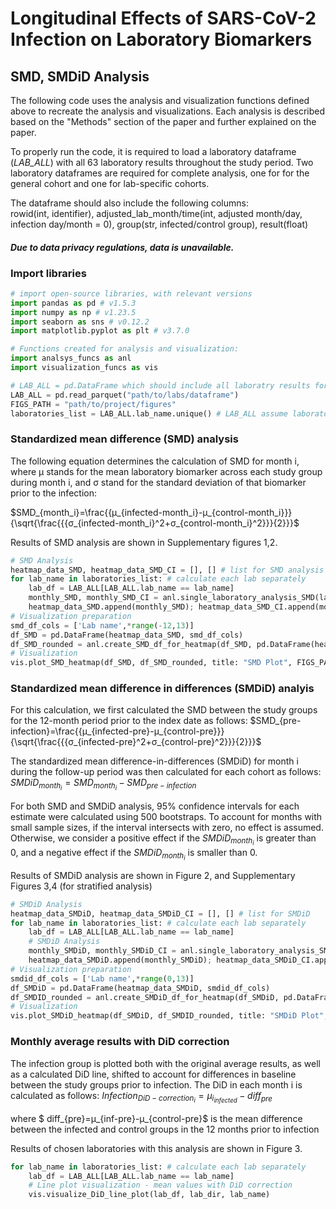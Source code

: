 # Longitudinal Effects of SARS-CoV-2 Infection on Laboratory Biomarkers

## SMD, SMDiD Analysis

The following code uses the analysis and visualization functions defined above to recreate the analysis and visualizations. Each analysis is described based on the "Methods" section of the paper and further explained on the paper.

To properly run the code, it is required to load a laboratory dataframe (*LAB_ALL*) with all 63 laboratory results throughout the study period. Two laboratory dataframes are required for complete analysis, one for for the general cohort and one for lab-specific cohorts.

The dataframe should also include the following columns:  
rowid(int, identifier), adjusted_lab_month/time(int, adjusted month/day, infection day/month = 0), group(str, infected/control group), result(float)

#### *Due to data privacy regulations, data is unavailable.*

### Import libraries


```python
# import open-source libraries, with relevant versions
import pandas as pd # v1.5.3
import numpy as np # v1.23.5
import seaborn as sns # v0.12.2
import matplotlib.pyplot as plt # v3.7.0

# Functions created for analysis and visualization:
import analsys_funcs as anl
import visualization_funcs as vis
```


```python
# LAB_ALL = pd.DataFrame which should include all laboratry results for the cohort throughout the study period. 
LAB_ALL = pd.read_parquet("path/to/labs/dataframe")
FIGS_PATH = "path/to/project/figures"
laboratories_list = LAB_ALL.lab_name.unique() # LAB_ALL assume laboratory biomarker names ordered for visualization
```

### Standardized mean difference (SMD) analysis

The following equation determines the calculation of SMD for month i, where μ stands for the mean laboratory biomarker across each study group during month i, and σ stand for the standard deviation of that biomarker prior to the infection:

$SMD_{month_i}=\frac{{μ_{infected-month_i}-μ_{control-month_i}}} {\sqrt{\frac{{{σ_{infected-month_i}^2+σ_{control-month_i}^2}}}{2}}}$

Results of SMD analysis are shown in Supplementary figures 1,2.


```python
# SMD Analysis
heatmap_data_SMD, heatmap_data_SMD_CI = [], [] # list for SMD analysis
for lab_name in laboratories_list: # calculate each lab separately
    lab_df = LAB_ALL[LAB_ALL.lab_name == lab_name]
    monthly_SMD, monthly_SMD_CI = anl.single_laboratory_analysis_SMD(lab_df, lab_name)
    heatmap_data_SMD.append(monthly_SMD); heatmap_data_SMD_CI.append(monthly_SMD_CI)
# Visualization preparation
smd_df_cols = ['Lab name',*range(-12,13)]
df_SMD = pd.DataFrame(heatmap_data_SMD, smd_df_cols)
df_SMD_rounded = anl.create_SMD_df_for_heatmap(df_SMD, pd.DataFrame(heatmap_data_SMD_CI, smd_df_cols))
# Visualization
vis.plot_SMD_heatmap(df_SMD, df_SMD_rounded, title: "SMD Plot", FIGS_PATH, save_name="SMDiD Plot.png")
```

### Standardized mean difference in differences (SMDiD) analyis
For this calculation, we first calculated the SMD between the study groups for the 12-month period prior to the index date as follows:  $SMD_{pre-infection}=\frac{{μ_{infected-pre}-μ_{control-pre}}} {\sqrt{\frac{{{σ_{infected-pre}^2+σ_{control-pre}^2}}}{2}}}$

The standardized mean difference-in-differences (SMDiD) for month i during the follow-up period was then calculated for each cohort as follows: 
$SMDiD_{month_i}=SMD_{month_i}-SMD_{pre-infection}$

For both SMD and SMDiD analysis, 95% confidence intervals for each estimate were calculated using 500 bootstraps. To account for months with small sample sizes, if the interval intersects with zero, no effect is assumed. Otherwise, we consider a positive effect if the $SMDiD_{month_i}$ is greater than 0, and a negative effect if the $SMDiD_{month_i}$ is smaller than 0.

Results of SMDiD analysis are shown in Figure 2, and Supplementary Figures 3,4 (for stratified analysis)


```python
# SMDiD Analysis
heatmap_data_SMDiD, heatmap_data_SMDiD_CI = [], [] # list for SMDiD
for lab_name in laboratories_list: # calculate each lab separately
    lab_df = LAB_ALL[LAB_ALL.lab_name == lab_name]
    # SMDiD Analysis
    monthly_SMDiD, monthly_SMDiD_CI = anl.single_laboratory_analysis_SMDiD(lab_df, lab_name)
    heatmap_data_SMDiD.append(monthly_SMDiD); heatmap_data_SMDiD_CI.append(monthly_SMDiD_CI)
# Visualization preparation
smdid_df_cols = ['Lab name',*range(0,13)]
df_SMDiD = pd.DataFrame(heatmap_data_SMDiD, smdid_df_cols)
df_SMDID_rounded = anl.create_SMDiD_df_for_heatmap(df_SMDiD, pd.DataFrame(heatmap_data_SMDiD_CI, smdid_df_cols))
# Visualization
vis.plot_SMDiD_heatmap(df_SMDiD, df_SMDID_rounded, title: "SMDiD Plot", FIGS_PATH, save_name="SMDiD Plot.png")
```

### Monthly average results with DiD correction

The infection group is plotted both with the original average results, as well as a calculated DiD line, shifted to account for differences in baseline between the study groups prior to infection. The DiD in each month i is calculated as follows: $Infection_{DiD-correction_i}=μ_{i_{infected}}-diff_{pre}$ 

where $ diff_{pre}=μ_{inf-pre}-μ_{control-pre}$ is the mean difference between the infected and control groups in the 12 months prior to infection

Results of chosen laboratories with this analysis are shown in Figure 3.


```python
for lab_name in laboratories_list: # calculate each lab separately
    lab_df = LAB_ALL[LAB_ALL.lab_name == lab_name]
    # Line plot visualization - mean values with DiD correction
    vis.visualize_DiD_line_plot(lab_df, lab_dir, lab_name)
```
